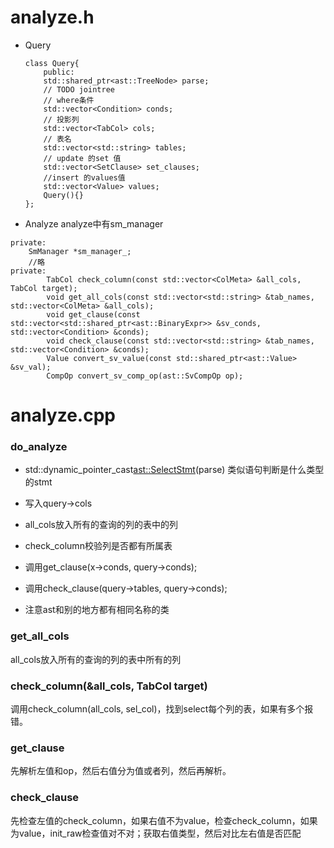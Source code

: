 # analyze.h
- Query
	```
	class Query{
	    public:
	    std::shared_ptr<ast::TreeNode> parse;
	    // TODO jointree
	    // where条件
	    std::vector<Condition> conds;
	    // 投影列
	    std::vector<TabCol> cols;
	    // 表名
	    std::vector<std::string> tables;
	    // update 的set 值
	    std::vector<SetClause> set_clauses;
	    //insert 的values值
	    std::vector<Value> values;
	    Query(){}
	};
	```
- Analyze
analyze中有sm_manager
```
private:
	SmManager *sm_manager_;
	//略
private:
	    TabCol check_column(const std::vector<ColMeta> &all_cols, TabCol target);
	    void get_all_cols(const std::vector<std::string> &tab_names, std::vector<ColMeta> &all_cols);
	    void get_clause(const std::vector<std::shared_ptr<ast::BinaryExpr>> &sv_conds, std::vector<Condition> &conds);
	    void check_clause(const std::vector<std::string> &tab_names, std::vector<Condition> &conds);
	    Value convert_sv_value(const std::shared_ptr<ast::Value> &sv_val);
	    CompOp convert_sv_comp_op(ast::SvCompOp op);
```

# analyze.cpp
### do_analyze
- std::dynamic_pointer_cast<ast::SelectStmt>(parse)
类似语句判断是什么类型的stmt

- 写入query->cols

- all_cols放入所有的查询的列的表中的列

- check_column校验列是否都有所属表

- 调用get_clause(x->conds, query->conds);

- 调用check_clause(query->tables, query->conds);

- 注意ast和别的地方都有相同名称的类

### get_all_cols
all_cols放入所有的查询的列的表中所有的列

### check_column(&all_cols, TabCol target)
调用check_column(all_cols, sel_col)，找到select每个列的表，如果有多个报错。

### get_clause
先解析左值和op，然后右值分为值或者列，然后再解析。

### check_clause
先检查左值的check_column，如果右值不为value，检查check_column，如果为value，init_raw检查值对不对；获取右值类型，然后对比左右值是否匹配

